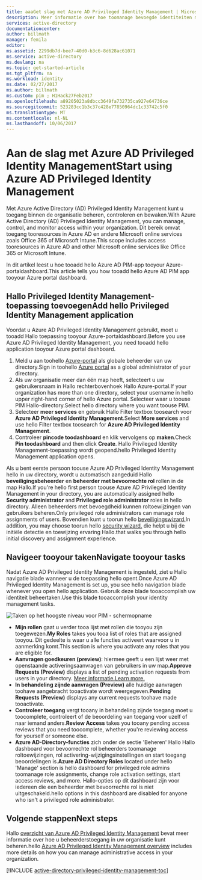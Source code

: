 ```yaml
---
title: aaaGet slag met Azure AD Privileged Identity Management | Microsoft Docs
description: Meer informatie over hoe toomanage bevoegde identiteiten met Azure Active Directory Privileged Identity Management-toepassing hello in Azure-portal.
services: active-directory
documentationcenter: 
author: billmath
manager: femila
editor: 
ms.assetid: 2299db7d-bee7-40d0-b3c6-8d628ac61071
ms.service: active-directory
ms.devlang: na
ms.topic: get-started-article
ms.tgt_pltfrm: na
ms.workload: identity
ms.date: 02/27/2017
ms.author: billmath
ms.custom: pim ; H1Hack27Feb2017
ms.openlocfilehash: a89205023a8dbcc3649fa732735ca927e64736ce
ms.sourcegitcommit: 523283cc1b3c37c428e77850964dc1c33742c5f0
ms.translationtype: MT
ms.contentlocale: nl-NL
ms.lasthandoff: 10/06/2017
---
```

# <a name="start-using-azure-ad-privileged-identity-management"></a><span data-ttu-id="27fe4-103">Aan de slag met Azure AD Privileged Identity Management</span><span class="sxs-lookup"><span data-stu-id="27fe4-103">Start using Azure AD Privileged Identity Management</span></span>
<span data-ttu-id="27fe4-104">Met Azure Active Directory (AD) Privileged Identity Management kunt u toegang binnen de organisatie beheren, controleren en bewaken.</span><span class="sxs-lookup"><span data-stu-id="27fe4-104">With Azure Active Directory (AD) Privileged Identity Management, you can manage, control, and monitor access within your organization.</span></span> <span data-ttu-id="27fe4-105">Dit bereik omvat toegang tooresources in Azure AD en andere Microsoft online services zoals Office 365 of Microsoft Intune.</span><span class="sxs-lookup"><span data-stu-id="27fe4-105">This scope includes access tooresources in Azure AD and other Microsoft online services like Office 365 or Microsoft Intune.</span></span>

<span data-ttu-id="27fe4-106">In dit artikel leest u hoe tooadd hello Azure AD PIM-app tooyour Azure-portaldashboard.</span><span class="sxs-lookup"><span data-stu-id="27fe4-106">This article tells you how tooadd hello Azure AD PIM app tooyour Azure portal dashboard.</span></span>

## <a name="add-hello-privileged-identity-management-application"></a><span data-ttu-id="27fe4-107">Hallo Privileged Identity Management-toepassing toevoegen</span><span class="sxs-lookup"><span data-stu-id="27fe4-107">Add hello Privileged Identity Management application</span></span>
<span data-ttu-id="27fe4-108">Voordat u Azure AD Privileged Identity Management gebruikt, moet u tooadd Hallo toepassing tooyour Azure-portaldashboard.</span><span class="sxs-lookup"><span data-stu-id="27fe4-108">Before you use Azure AD Privileged Identity Management, you need tooadd hello application tooyour Azure portal dashboard.</span></span>

1. <span data-ttu-id="27fe4-109">Meld u aan toohello [Azure-portal](https://portal.azure.com/) als globale beheerder van uw directory.</span><span class="sxs-lookup"><span data-stu-id="27fe4-109">Sign in toohello [Azure portal](https://portal.azure.com/) as a global administrator of your directory.</span></span>
2. <span data-ttu-id="27fe4-110">Als uw organisatie meer dan één map heeft, selecteert u uw gebruikersnaam in Hallo rechterbovenhoek Hallo Azure-portal.</span><span class="sxs-lookup"><span data-stu-id="27fe4-110">If your organization has more than one directory, select your username in hello upper right-hand corner of hello Azure portal.</span></span> <span data-ttu-id="27fe4-111">Selecteer waar u toouse PIM Hallo-directory.</span><span class="sxs-lookup"><span data-stu-id="27fe4-111">Select hello directory where you want toouse PIM.</span></span>
3. <span data-ttu-id="27fe4-112">Selecteer **meer services** en gebruik Hallo Filter textbox toosearch voor **Azure AD Privileged Identity Management**.</span><span class="sxs-lookup"><span data-stu-id="27fe4-112">Select **More services** and use hello Filter textbox toosearch for **Azure AD Privileged Identity Management**.</span></span>
4. <span data-ttu-id="27fe4-113">Controleer **pincode toodashboard** en klik vervolgens op **maken**.</span><span class="sxs-lookup"><span data-stu-id="27fe4-113">Check **Pin toodashboard** and then click **Create**.</span></span> <span data-ttu-id="27fe4-114">Hallo Privileged Identity Management-toepassing wordt geopend.</span><span class="sxs-lookup"><span data-stu-id="27fe4-114">hello Privileged Identity Management application opens.</span></span>

<span data-ttu-id="27fe4-115">Als u bent eerste persoon toouse Azure AD Privileged Identity Management hello in uw directory, wordt u automatisch aangeduid Hallo **beveiligingsbeheerder** en **beheerder met bevoorrechte rol** rollen in de map Hallo.</span><span class="sxs-lookup"><span data-stu-id="27fe4-115">If you're hello first person toouse Azure AD Privileged Identity Management in your directory, you are automatically assigned hello **Security administrator** and **Privileged role administrator** roles in hello directory.</span></span> <span data-ttu-id="27fe4-116">Alleen beheerders met bevoegdheid kunnen roltoewijzingen van gebruikers beheren.</span><span class="sxs-lookup"><span data-stu-id="27fe4-116">Only privileged role administrators can manage role assignments of users.</span></span> <span data-ttu-id="27fe4-117">Bovendien kunt u toorun hello [beveiligingswizard.](active-directory-privileged-identity-management-security-wizard.md)</span><span class="sxs-lookup"><span data-stu-id="27fe4-117">In addition, you may choose toorun hello [security wizard.](active-directory-privileged-identity-management-security-wizard.md)</span></span> <span data-ttu-id="27fe4-118">die helpt u bij de initiële detectie en toewijzing ervaring Hallo.</span><span class="sxs-lookup"><span data-stu-id="27fe4-118">that walks you through hello initial discovery and assignment experience.</span></span>

## <a name="navigate-tooyour-tasks"></a><span data-ttu-id="27fe4-119">Navigeer tooyour taken</span><span class="sxs-lookup"><span data-stu-id="27fe4-119">Navigate tooyour tasks</span></span>
<span data-ttu-id="27fe4-120">Nadat Azure AD Privileged Identity Management is ingesteld, ziet u Hallo navigatie blade wanneer u de toepassing hello opent.</span><span class="sxs-lookup"><span data-stu-id="27fe4-120">Once Azure AD Privileged Identity Management is set up, you see hello navigation blade whenever you open hello application.</span></span> <span data-ttu-id="27fe4-121">Gebruik deze blade tooaccomplish uw identiteit beheertaken.</span><span class="sxs-lookup"><span data-stu-id="27fe4-121">Use this blade tooaccomplish your identity management tasks.</span></span>

![Taken op het hoogste niveau voor PIM - schermopname](./media/active-directory-privileged-identity-management-getting-started/PIM_Tasks_New.png)

* <span data-ttu-id="27fe4-123">**Mijn rollen** gaat u verder tooa lijst met rollen die tooyou zijn toegewezen.</span><span class="sxs-lookup"><span data-stu-id="27fe4-123">**My Roles** takes you tooa list of roles that are assigned tooyou.</span></span> <span data-ttu-id="27fe4-124">Dit gedeelte is waar u alle functies activeert waarvoor u in aanmerking komt.</span><span class="sxs-lookup"><span data-stu-id="27fe4-124">This section is where you activate any roles that you are eligible for.</span></span>
* <span data-ttu-id="27fe4-125">**Aanvragen goedkeuren (preview)**: hiermee geeft u een lijst weer met openstaande activeringsaanvragen van gebruikers in uw map.</span><span class="sxs-lookup"><span data-stu-id="27fe4-125">**Approve Requests (Preview)** displays a list of pending activation requests from users in your directory.</span></span> [<span data-ttu-id="27fe4-126">Meer informatie.</span><span class="sxs-lookup"><span data-stu-id="27fe4-126">Learn more.</span></span>](./privileged-identity-management/azure-ad-pim-approval-workflow.md)
* <span data-ttu-id="27fe4-127">**In behandeling zijnde aanvragen (Preview)** alle huidige aanvragen toohave aangebracht tooactivate wordt weergegeven.</span><span class="sxs-lookup"><span data-stu-id="27fe4-127">**Pending Requests (Preview)** displays any current requests toohave made tooactivate.</span></span>
* <span data-ttu-id="27fe4-128">**Controleer toegang** vergt tooany in behandeling zijnde toegang moet u toocomplete, controleert of de beoordeling van toegang voor uzelf of naar iemand anders.</span><span class="sxs-lookup"><span data-stu-id="27fe4-128">**Review Access** takes you tooany pending access reviews that you need toocomplete, whether you're reviewing access for yourself or someone else.</span></span>
* <span data-ttu-id="27fe4-129">**Azure AD-Directory-functies** zich onder de sectie 'Beheren' Hallo Hallo dashboard voor bevoorrechte rol beheerders toomanage roltoewijzingen, rol activering-wijzigingsinstellingen en start toegang beoordelingen is.</span><span class="sxs-lookup"><span data-stu-id="27fe4-129">**Azure AD Directory Roles** located under hello 'Manage' section is hello dashboard for privileged role admins toomanage role assignments, change role activation settings, start access reviews, and more.</span></span> <span data-ttu-id="27fe4-130">Hallo-opties op dit dashboard zijn voor iedereen die een beheerder met bevoorrechte rol is niet uitgeschakeld.</span><span class="sxs-lookup"><span data-stu-id="27fe4-130">hello options in this dashboard are disabled for anyone who isn't a privileged role administrator.</span></span>

## <a name="next-steps"></a><span data-ttu-id="27fe4-131">Volgende stappen</span><span class="sxs-lookup"><span data-stu-id="27fe4-131">Next steps</span></span>
<span data-ttu-id="27fe4-132">Hallo [overzicht van Azure AD Privileged Identity Management](active-directory-privileged-identity-management-configure.md) bevat meer informatie over hoe u beheerderstoegang in uw organisatie kunt beheren.</span><span class="sxs-lookup"><span data-stu-id="27fe4-132">hello [Azure AD Privileged Identity Management overview](active-directory-privileged-identity-management-configure.md) includes more details on how you can manage administrative access in your organization.</span></span>

[!INCLUDE [active-directory-privileged-identity-management-toc](../../includes/active-directory-privileged-identity-management-toc.md)]

<!--Image references-->

[1]: ./media/active-directory-privileged-identity-management-configure/PIM_EnablePim.png
